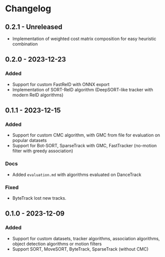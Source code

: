 # Changelog

## 0.2.1 - Unreleased
- Implementation of weighted cost matrix composition for easy heuristic combination

## 0.2.0 - 2023-12-23

### Added
- Support for custom FastReID with ONNX export
- Implementation of SORT-ReID algorithm (DeepSORT-like tracker with modern ReID algorithms)

## 0.1.1 - 2023-12-15

### Added
- Support for custom CMC algorithm, with GMC from file for evaluation on popular datasets
- Support for Bot-SORT, SparseTrack with GMC, FastTracker (no-motion filter with greedy association)

### Docs
- Added `evaluation.md` with algorithms evaluated on DanceTrack

### Fixed
- ByteTrack lost new tracks.

## 0.1.0 - 2023-12-09

### Added
- Support for custom datasets, tracker algorithms, association algorithms, object detection algorithms or motion filters
- Support SORT, MoveSORT, ByteTrack, SparseTrack (without CMC)

